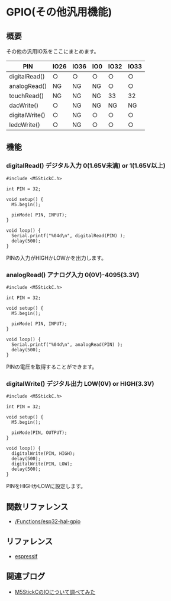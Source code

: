 # GPIO(その他汎用機能)

## 概要

その他の汎用IO系をここにまとめます。

| PIN            | IO26 | IO36 | IO0 | IO32 | IO33 |
|----------------|------|------|-----|------|------|
| digitalRead()  | ○    | ○    | ○   | ○    | ○    |
| analogRead()   | NG   | NG   | NG  | ○    | ○    |
| touchRead()    | NG   | NG   | NG  | 33   | 32   |
| dacWrite()     | ○    | NG   | NG  | NG   | NG   |
| digitalWrite() | ○    | NG   | ○   | ○    | ○    |
| ledcWrite()    | ○    | NG   | ○   | ○    | ○    |


## 機能

### digitalRead() デジタル入力 0(1.65V未満) or 1(1.65V以上)
```
#include <M5StickC.h>
 
int PIN = 32;
 
void setup() {
  M5.begin();
 
  pinMode( PIN, INPUT);
}
 
void loop() {
  Serial.printf("%04d\n", digitalRead(PIN) );
  delay(500);
}
```

PINの入力がHIGHかLOWかを出力します。

### analogRead() アナログ入力 0(0V)-4095(3.3V)
```
#include <M5StickC.h>
 
int PIN = 32;
 
void setup() {
  M5.begin();
 
  pinMode( PIN, INPUT);
}
 
void loop() {
  Serial.printf("%04d\n", analogRead(PIN) );
  delay(500);
}
```

PINの電圧を取得することができます。

### digitalWrite() デジタル出力 LOW(0V) or HIGH(3.3V)
```
#include <M5StickC.h>
 
int PIN = 32;
 
void setup() {
  M5.begin();
 
  pinMode(PIN, OUTPUT);
}
 
void loop() {
  digitalWrite(PIN, HIGH);
  delay(500);
  digitalWrite(PIN, LOW);
  delay(500);
}
```

PINをHIGHかLOWに設定します。

## 関数リファレンス

- [/Functions/esp32-hal-gpio](../../Functions/esp32-hal-gpio/)

## リファレンス
- [espressif](https://docs.espressif.com/projects/esp-idf/en/latest/api-reference/peripherals/gpio.html)

## 関連ブログ

- [M5StickCのIOについて調べてみた](https://lang-ship.com/blog/?p=658)
